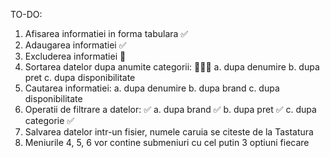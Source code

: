 TO-DO: 
1. Afisarea informatiei in forma tabulara ✅
2. Adaugarea informatiei ✅
3. Excluderea informatiei 🚩
4. Sortarea datelor dupa anumite categorii: 🚩🤷‍♂️
    a. dupa denumire
    b. dupa pret
    c. dupa disponibilitate
5. Cautarea informatiei: 
    a. dupa denumire
    b. dupa brand
    c. dupa disponibilitate
6. Operatii de filtrare a datelor: ✅
    a. dupa brand ✅
    b. dupa pret ✅
    c. dupa categorie ✅
7. Salvarea datelor intr-un fisier, numele caruia se citeste de la Tastatura 
8. Meniurile 4, 5, 6 vor contine submeniuri cu cel putin 3 optiuni fiecare 
